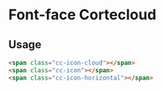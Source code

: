 # Font-face Cortecloud

## Usage
```html
<span class="cc-icon-cloud"></span>
<span class="cc-icon"></span>
<span class="cc-icon-horizontal"></span>
```
